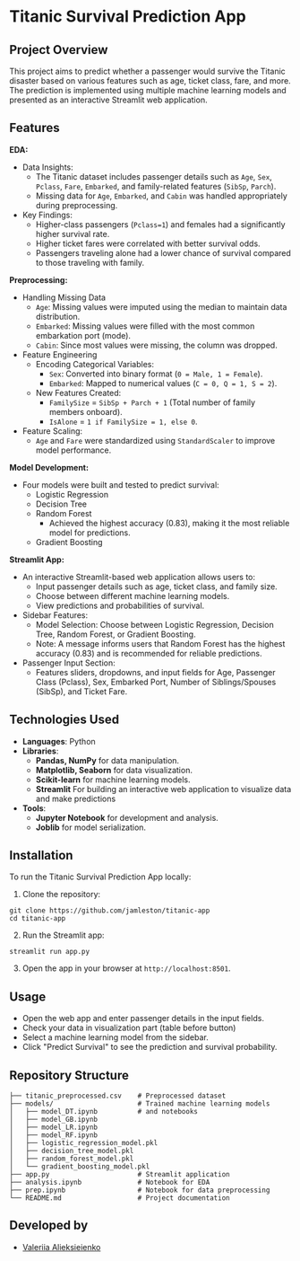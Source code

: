 # Titanic Survival Prediction App

## Project Overview

This project aims to predict whether a passenger would survive the Titanic disaster based on various features such as age, ticket class, fare, and more. The prediction is implemented using multiple machine learning models and presented as an interactive Streamlit web application.

## Features

**EDA:**
- Data Insights:
    - The Titanic dataset includes passenger details such as `Age`, `Sex`, `Pclass`, `Fare`, `Embarked`, and family-related features (`SibSp`, `Parch`).
    - Missing data for `Age`, `Embarked`, and `Cabin` was handled appropriately during preprocessing.
- Key Findings:
    - Higher-class passengers (`Pclass=1`) and females had a significantly higher survival rate.
    - Higher ticket fares were correlated with better survival odds.
    - Passengers traveling alone had a lower chance of survival compared to those traveling with family.

**Preprocessing:**
- Handling Missing Data
    - `Age`: Missing values were imputed using the median to maintain data distribution.
    - `Embarked`: Missing values were filled with the most common embarkation port (mode).
    - `Cabin`: Since most values were missing, the column was dropped.
- Feature Engineering
    - Encoding Categorical Variables:
        - `Sex`: Converted into binary format (`0 = Male, 1 = Female`).
        - `Embarked`: Mapped to numerical values (`C = 0, Q = 1, S = 2`).
    - New Features Created:
        - `FamilySize` = `SibSp + Parch + 1` (Total number of family members onboard).
        - `IsAlone` = `1 if FamilySize = 1, else 0`.
- Feature Scaling:
    - `Age` and `Fare` were standardized using `StandardScaler` to improve model performance.

**Model Development:**
- Four models were built and tested to predict survival:
    - Logistic Regression
    - Decision Tree
    - Random Forest
        - Achieved the highest accuracy (0.83), making it the most reliable model for predictions.
    - Gradient Boosting

**Streamlit App:**
- An interactive Streamlit-based web application allows users to:
    - Input passenger details such as age, ticket class, and family size.
    - Choose between different machine learning models.
    - View predictions and probabilities of survival.
- Sidebar Features:
    - Model Selection: Choose between Logistic Regression, Decision Tree, Random Forest, or Gradient Boosting.
    - Note: A message informs users that Random Forest has the highest accuracy (0.83) and is recommended for reliable predictions.
- Passenger Input Section:
    - Features sliders, dropdowns, and input fields for Age, Passenger Class (Pclass), Sex, Embarked Port, Number of Siblings/Spouses (SibSp), and Ticket Fare.

## Technologies Used

- **Languages**: Python
- **Libraries**:
    - **Pandas, NumPy** for data manipulation.
    - **Matplotlib, Seaborn** for data visualization.
    - **Scikit-learn** for machine learning models.
    - **Streamlit** For building an interactive web application to visualize data and make predictions
- **Tools**:
    - **Jupyter Notebook** for development and analysis.
    - **Joblib** for model serialization.

## Installation

To run the Titanic Survival Prediction App locally:

1. Clone the repository:
```
git clone https://github.com/jamleston/titanic-app
cd titanic-app
```
2. Run the Streamlit app:
```
streamlit run app.py
```
3. Open the app in your browser at `http://localhost:8501`.

## Usage

- Open the web app and enter passenger details in the input fields.
- Check your data in visualization part (table before button)
- Select a machine learning model from the sidebar.
- Click "Predict Survival" to see the prediction and survival probability.

## Repository Structure

```
├── titanic_preprocessed.csv    # Preprocessed dataset
├── models/                     # Trained machine learning models
│   ├── model_DT.ipynb          # and notebooks
│   ├── model_GB.ipynb
│   ├── model_LR.ipynb
│   ├── model_RF.ipynb
│   ├── logistic_regression_model.pkl
│   ├── decision_tree_model.pkl
│   ├── random_forest_model.pkl
│   └── gradient_boosting_model.pkl
├── app.py                      # Streamlit application
├── analysis.ipynb              # Notebook for EDA
├── prep.ipynb                  # Notebook for data preprocessing
└── README.md                   # Project documentation
```

## Developed by
- [Valeriia Alieksieienko](https://github.com/jamleston)